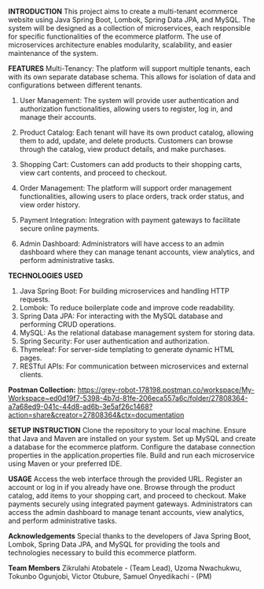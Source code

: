 **INTRODUCTION**
This project aims to create a multi-tenant ecommerce website using Java Spring Boot, Lombok, Spring Data JPA, and MySQL. The system will be designed as a collection of microservices, each responsible for specific functionalities of the ecommerce platform. The use of microservices architecture enables modularity, scalability, and easier maintenance of the system.

**FEATURES**
Multi-Tenancy: The platform will support multiple tenants, each with its own separate database schema. This allows for isolation of data and configurations between different tenants.

1. User Management: The system will provide user authentication and authorization functionalities, allowing users to register, log in, and manage their accounts.

2. Product Catalog: Each tenant will have its own product catalog, allowing them to add, update, and delete products. Customers can browse through the catalog, view product details, and make purchases.

3. Shopping Cart: Customers can add products to their shopping carts, view cart contents, and proceed to checkout.

4. Order Management: The platform will support order management functionalities, allowing users to place orders, track order status, and view order history.

5. Payment Integration: Integration with payment gateways to facilitate secure online payments.

6. Admin Dashboard: Administrators will have access to an admin dashboard where they can manage tenant accounts, view analytics, and perform administrative tasks.

**TECHNOLOGIES USED**
1. Java Spring Boot: For building microservices and handling HTTP requests.
2. Lombok: To reduce boilerplate code and improve code readability.
3. Spring Data JPA: For interacting with the MySQL database and performing CRUD operations.
4. MySQL: As the relational database management system for storing data.
5. Spring Security: For user authentication and authorization.
6. Thymeleaf: For server-side templating to generate dynamic HTML pages.
7. RESTful APIs: For communication between microservices and external clients.


**Postman Collection:** https://grey-robot-178198.postman.co/workspace/My-Workspace~ed0d19f7-5398-4b7d-81fe-206eca557a6c/folder/27808364-a7a68ed9-041c-44d8-ad6b-3e5af26c1468?action=share&creator=27808364&ctx=documentation

**SETUP INSTRUCTION**
Clone the repository to your local machine.
Ensure that Java and Maven are installed on your system.
Set up MySQL and create a database for the ecommerce platform.
Configure the database connection properties in the application.properties file.
Build and run each microservice using Maven or your preferred IDE.

**USAGE**
Access the web interface through the provided URL.
Register an account or log in if you already have one.
Browse through the product catalog, add items to your shopping cart, and proceed to checkout.
Make payments securely using integrated payment gateways.
Administrators can access the admin dashboard to manage tenant accounts, view analytics, and perform administrative tasks.


**Acknowledgements**
Special thanks to the developers of Java Spring Boot, Lombok, Spring Data JPA, and MySQL for providing the tools and technologies necessary to build this ecommerce platform.

**Team Members**
Zikrulahi Atobatele - (Team Lead),
Uzoma Nwachukwu, 
Tokunbo Ogunjobi, 
Victor Otubure, 
Samuel Onyedikachi - (PM)


